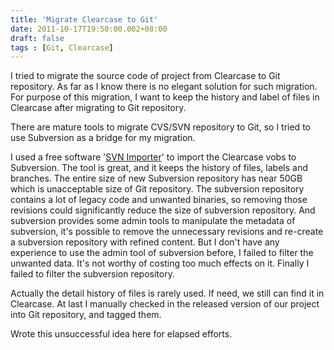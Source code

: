 ```yaml
---
title: 'Migrate Clearcase to Git'
date: 2011-10-17T19:50:00.002+08:00
draft: false
tags : [Git, Clearcase]
---
```


I tried to migrate the source code of project from Clearcase to Git repository. As far as I know there is no elegant solution for such migration. For purpose of this migration, I want to keep the history and label of files in Clearcase after migrating to Git repository.  
  
There are mature tools to migrate CVS/SVN repository to Git, so I tried to use Subversion as a bridge for my migration.  
  
I used a free software '[SVN Importer](http://www.polarion.com/products/svn/svn_importer.php)' to import the Clearcase vobs to Subversion. The tool is great, and it keeps the history of files, labels and branches. The entire size of new Subversion repository has near 50GB which is unacceptable size of Git repository. The subversion repository contains a lot of legacy code and unwanted binaries, so removing those revisions could significantly reduce the size of subversion repository. And subversion provides some admin tools to manipulate the metadata of subversion, it's possible to remove the unnecessary revisions and re-create a subversion repository with refined content. But I don't have any experience to use the admin tool of subversion before, I failed to filter the unwanted data. It's not worthy of costing too much effects on it. Finally I failed to filter the subversion repository.  
  
Actually the detail history of files is rarely used. If need, we still can find it in Clearcase. At last I manually checked in the released version of our project into Git repository, and tagged them.  
  
Wrote this unsuccessful idea here for elapsed efforts.